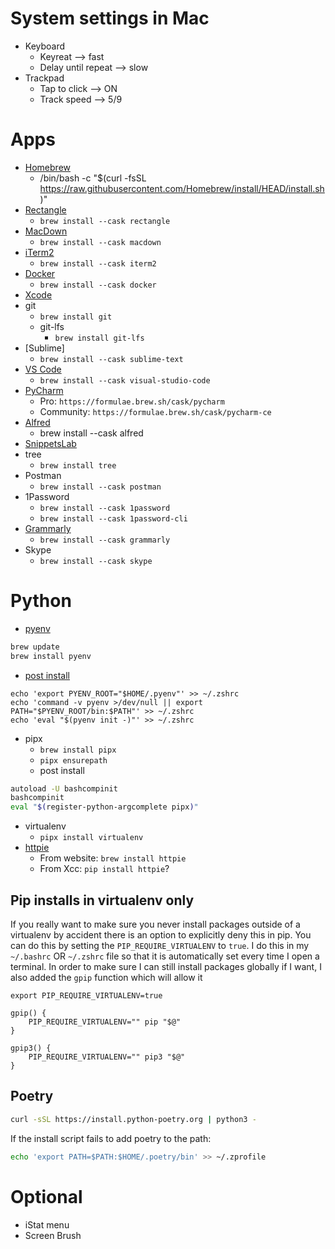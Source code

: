 # System settings in Mac

- Keyboard
  - Keyreat --> fast
  - Delay until repeat --> slow
- Trackpad
  - Tap to click --> ON
  - Track speed --> 5/9

# Apps
- [Homebrew](https://brew.sh/)
  - /bin/bash -c "$(curl -fsSL https://raw.githubusercontent.com/Homebrew/install/HEAD/install.sh)"
- [Rectangle](https://rectangleapp.com/)
  - `brew install --cask rectangle`
- [MacDown](https://macdown.uranusjr.com/)
  - `brew install --cask macdown`
- [iTerm2]()
  - `brew install --cask iterm2`
- [Docker]()
  - `brew install --cask docker`
- [Xcode](https://apps.apple.com/us/app/xcode/id497799835?mt=12)
- git
  - `brew install git`
  - git-lfs
    - `brew install git-lfs`
- [Sublime]
  - `brew install --cask sublime-text`
- [VS Code](https://code.visualstudio.com/docs/setup/mac)
  - `brew install --cask visual-studio-code`
- [PyCharm](https://www.jetbrains.com/help/pycharm/installation-guide.html#standalone)
  - Pro: `https://formulae.brew.sh/cask/pycharm`
  - Community: `https://formulae.brew.sh/cask/pycharm-ce`
- [Alfred](https://www.alfredapp.com/)
  - brew install --cask alfred
- [SnippetsLab](https://apps.apple.com/us/app/snippetslab/id1006087419?mt=12)
- tree
  - `brew install tree`
- Postman
  - `brew install --cask postman`
- 1Password
  - `brew install --cask 1password`
  - `brew install --cask 1password-cli`
- [Grammarly](https://app.grammarly.com/)
  - `brew install --cask grammarly`
- Skype
  - `brew install --cask skype`

# Python
- [pyenv](https://github.com/pyenv/pyenv)

```bash
brew update
brew install pyenv
```

- [post install](https://github.com/pyenv/pyenv#set-up-your-shell-environment-for-pyenv)

```
echo 'export PYENV_ROOT="$HOME/.pyenv"' >> ~/.zshrc
echo 'command -v pyenv >/dev/null || export PATH="$PYENV_ROOT/bin:$PATH"' >> ~/.zshrc
echo 'eval "$(pyenv init -)"' >> ~/.zshrc
```

- pipx
  - `brew install pipx`
  - `pipx ensurepath`
  - post install
```bash
autoload -U bashcompinit
bashcompinit
eval "$(register-python-argcomplete pipx)"
```
- virtualenv
  - `pipx install virtualenv`
- [httpie](https://httpie.io/docs/cli/homebrew)
  - From website: `brew install httpie`
  - From Xcc: `pip install httpie`?


## Pip installs in virtualenv only
If you really want to make sure you never install packages outside of a virtualenv by accident there is an option to explicitly deny this in pip. You can do this by setting the `PIP_REQUIRE_VIRTUALENV` to `true`. I do this in my `~/.bashrc` OR `~/.zshrc` file so that it is automatically set every time I open a terminal. In order to make sure I can still install packages globally if I want, I also added the `gpip` function which will allow it

```
export PIP_REQUIRE_VIRTUALENV=true

gpip() {
    PIP_REQUIRE_VIRTUALENV="" pip "$@"
}

gpip3() {
    PIP_REQUIRE_VIRTUALENV="" pip3 "$@"
}
```

## Poetry
```bash
curl -sSL https://install.python-poetry.org | python3 -
```
If the install script fails to add poetry to the path:
```bash
echo 'export PATH=$PATH:$HOME/.poetry/bin' >> ~/.zprofile
```

# Optional
- iStat menu
- Screen Brush
